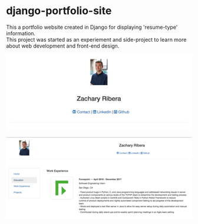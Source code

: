 # django-portfolio-site


This a portfolio website created in Django for displaying 'resume-type' information.  
This project was started as an experiement and side-project to learn more about web development and front-end design.

![Image of Contact Info](example/contact.png)


![Image of Work Experience](example/work_exp.png)
